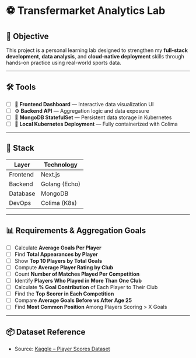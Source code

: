 # ⚽ Transfermarket Analytics Lab

## 🎯 Objective

This project is a personal learning lab designed to strengthen my **full-stack development**, **data analysis**, and **cloud-native deployment** skills through hands-on practice using real-world sports data.

---

## 🛠️ Tools

- [ ] 🧩 **Frontend Dashboard** — Interactive data visualization UI
- [ ] ⚙️ **Backend API** — Aggregation logic and data exposure
- [ ] 🧵 **MongoDB StatefulSet** — Persistent data storage in Kubernetes
- [ ] 🚢 **Local Kubernetes Deployment** — Fully containerized with Colima

---

## 🚀 Stack

| Layer    | Technology    |
| -------- | ------------- |
| Frontend | Next.js       |
| Backend  | Golang (Echo) |
| Database | MongoDB       |
| DevOps   | Colima (K8s)  |

---

## 📊 Requirements & Aggregation Goals

- [ ] Calculate **Average Goals Per Player**
- [ ] Find **Total Appearances by Player**
- [ ] Show **Top 10 Players by Total Goals**
- [ ] Compute **Average Player Rating by Club**
- [ ] Count **Number of Matches Played Per Competition**
- [ ] Identify **Players Who Played in More Than One Club**
- [ ] Calculate **% Goal Contribution** of Each Player to Their Club
- [ ] Find the **Top Scorer in Each Competition**
- [ ] Compare **Average Goals Before vs After Age 25**
- [ ] Find **Most Common Position** Among Players Scoring > X Goals

---

## 📦 Dataset Reference

- Source: [Kaggle – Player Scores Dataset](https://www.kaggle.com/datasets/davidcariboo/player-scores/data)
